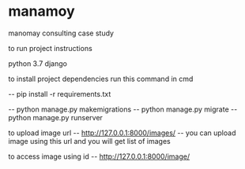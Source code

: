 # manamoy
manomay consulting case study

to run project instructions

python 3.7
django

to install project dependencies run this command in cmd

-- pip install -r requirements.txt

-- python manage.py makemigrations
-- python manage.py migrate
-- python manage.py runserver

to upload image url 
-- http://127.0.0.1:8000/images/
   -- you can upload image using this url and you will get list of images 

to access image using id
-- http://127.0.0.1:8000/image/<id here>

